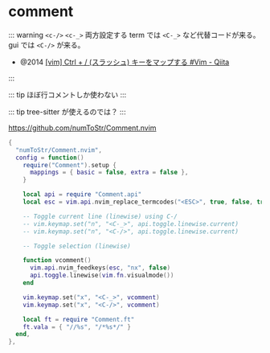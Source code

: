 # comment

::: warning `<c-/>` `<c-_>` 両方設定する
term では `<C-_>` など代替コードが来る。
gui では `<C-/>` が来る。

- @2014 [\[vim\] Ctrl + / (スラッシュ) キーをマップする #Vim - Qiita](https://qiita.com/castaneai/items/42e917d1fdf6d83b717c)

:::

::: tip ほぼ行コメントしか使わない
:::

::: tip tree-sitter が使えるのでは？
:::

https://github.com/numToStr/Comment.nvim

```lua
{
  "numToStr/Comment.nvim",
  config = function()
    require("Comment").setup {
      mappings = { basic = false, extra = false },
    }

    local api = require "Comment.api"
    local esc = vim.api.nvim_replace_termcodes("<ESC>", true, false, true)

    -- Toggle current line (linewise) using C-/
    -- vim.keymap.set("n", "<C-_>", api.toggle.linewise.current)
    -- vim.keymap.set("n", "<C-/>", api.toggle.linewise.current)

    -- Toggle selection (linewise)

    function vcomment()
      vim.api.nvim_feedkeys(esc, "nx", false)
      api.toggle.linewise(vim.fn.visualmode())
    end

    vim.keymap.set("x", "<C-_>", vcomment)
    vim.keymap.set("x", "<C-/>", vcomment)

    local ft = require "Comment.ft"
    ft.vala = { "//%s", "/*%s*/" }
  end,
},
```
